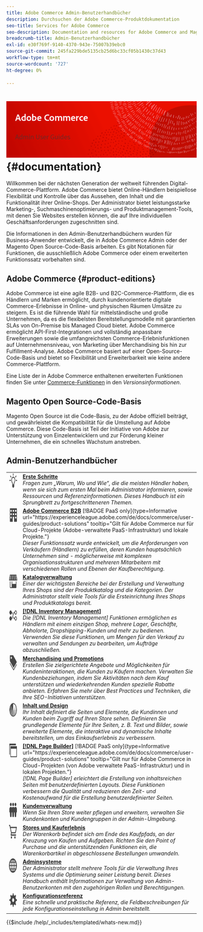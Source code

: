 ```yaml
---
title: Adobe Commerce Admin-Benutzerhandbücher
description: Durchsuchen der Adobe Commerce-Produktdokumentation
seo-title: Services for Adobe Commerce
seo-description: Documentation and resources for Adobe Commerce and Magento Open Source users working in the Admin.
breadcrumb-title: Admin-Benutzerhandbücher
exl-id: e30f769f-9140-4370-943e-75007b39ebc0
source-git-commit: 245fa229bde5135cb25d6bc33cf05b1430c37d43
workflow-type: tm+mt
source-wordcount: '727'
ht-degree: 0%

---
```


# &#x200B;<!-- use banner as heading -->![Admin-Dokumentation](./assets/banner-user-home.png) {#documentation}

Willkommen bei der nächsten Generation der weltweit führenden Digital-Commerce-Plattform. Adobe Commerce bietet Online-Händlern beispiellose Flexibilität und Kontrolle über das Aussehen, den Inhalt und die Funktionalität ihrer Online-Shops. Der Administrator bietet leistungsstarke Marketing-, Suchmaschinenoptimierungs- und Produktmanagement-Tools, mit denen Sie Websites erstellen können, die auf Ihre individuellen Geschäftsanforderungen zugeschnitten sind.

Die Informationen in den Admin-Benutzerhandbüchern wurden für Business-Anwender entwickelt, die in Adobe Commerce Admin oder der Magento Open Source-Code-Basis arbeiten. Es gibt Notationen für Funktionen, die ausschließlich Adobe Commerce oder einem erweiterten Funktionssatz vorbehalten sind.

## Adobe Commerce {#product-editions}

Adobe Commerce ist eine agile B2B- und B2C-Commerce-Plattform, die es Händlern und Marken ermöglicht, durch kundenorientierte digitale Commerce-Erlebnisse in Online- und physischen Räumen Umsätze zu steigern. Es ist die führende Wahl für mittelständische und große Unternehmen, da es die flexibelsten Bereitstellungsmodelle mit garantierten SLAs von On-Premise bis Managed Cloud bietet. Adobe Commerce ermöglicht API-First-Integrationen und vollständig anpassbare Erweiterungen sowie die umfangreichsten Commerce-Erlebnisfunktionen auf Unternehmensniveau, von Marketing über Merchandising bis hin zur Fulfillment-Analyse. Adobe Commerce basiert auf einer Open-Source-Code-Basis und bietet so Flexibilität und Erweiterbarkeit wie keine andere Commerce-Plattform.

Eine Liste der in Adobe Commerce enthaltenen erweiterten Funktionen finden Sie unter [Commerce-Funktionen](https://experienceleague.adobe.com/docs/commerce-operations/release/features.html?lang=de) in den _Versionsinformationen_.

## Magento Open Source-Code-Basis

Magento Open Source ist die Code-Basis, zu der Adobe offiziell beiträgt, und gewährleistet die Kompatibilität für die Umstellung auf Adobe Commerce. Diese Code-Basis ist Teil der Initiative von Adobe zur Unterstützung von Einzelentwicklern und zur Förderung kleiner Unternehmen, die ein schnelles Wachstum anstreben.

## Admin-Benutzerhandbücher

<table>
<tr>
   <td valign="top" width="60px">
       <img alt="Erste Schritte" src="./assets/icon-lightbulb.svg" width="40" height="40" /></td>
   <td valign="top">
   <a href="https://experienceleague.adobe.com/docs/commerce-admin/start/guide-overview.html?lang=de"><strong>Erste Schritte</strong></a>
    <div>
    <em> Fragen zum „Warum, Wo und Wie“, die die meisten Händler haben, wenn sie sich zum ersten Mal beim Administrator informieren, sowie Ressourcen und Referenzinformationen. Dieses Handbuch ist ein Sprungbrett zu fortgeschritteneren Themen.</em>
    <br> </div>
  </td>
  </tr>
<tr>
  <td valign="top">
      <img alt="Adobe Commerce B2B" src="./assets/icon-building.svg" width="40" height="40"/></td>
   <td valign="top"><a href="https://experienceleague.adobe.com/docs/commerce-admin/b2b/guide-overview.html?lang=de"><strong>Adobe Commerce B2B</strong></a> [!BADGE PaaS only]{type=Informative url="https://experienceleague.adobe.com/de/docs/commerce/user-guides/product-solutions" tooltip="Gilt für Adobe Commerce nur für Cloud-Projekte (Adobe-verwaltete PaaS-Infrastruktur) und lokale Projekte."}
    <div><em>Dieser Funktionssatz wurde entwickelt, um die Anforderungen von Verkäufern (Händlern) zu erfüllen, deren Kunden hauptsächlich Unternehmen sind - möglicherweise mit komplexen Organisationsstrukturen und mehreren Mitarbeitern mit verschiedenen Rollen und Ebenen der Kaufberechtigung.</em>
    <br></div>
  </td>
</tr>
<tr>
  <td valign="top">
    <img alt="Katalogverwaltung" src="./assets/icon-shop.svg" width="40" height="40"/></td>
   <td valign="top"><a href="https://experienceleague.adobe.com/docs/commerce-admin/catalog/guide-overview.html?lang=de"><strong>Katalogverwaltung</strong></a>
    <div><em>Einer der wichtigsten Bereiche bei der Erstellung und Verwaltung Ihres Shops sind der Produktkatalog und die Kategorien. Der Administrator stellt viele Tools für die Ersteinrichtung Ihres Shops und Produktkatalogs bereit.</em>
    <br></div>
  </td>
    </tr>
<tr>
    <td valign="top">
       <img alt="Inventory management" src="./assets/icon-transfer.svg" width="40" height="40"/></td>
   <td valign="top"><a href="https://experienceleague.adobe.com/docs/commerce-admin/inventory/guide-overview.html?lang=de"> <strong>[!DNL Inventory Management]</strong></a>
    <div><em>Die [!DNL Inventory Management] Funktionen ermöglichen es Händlern mit einem einzigen Shop, mehrere Lager, Geschäfte, Abholorte, Dropshipping-Kunden und mehr zu bedienen. Verwenden Sie diese Funktionen, um Mengen für den Verkauf zu verwalten und Sendungen zu bearbeiten, um Aufträge abzuschließen. </em></div>
  </td>
</tr>
<tr>
    <td valign="top">
       <img alt="Merchandising und Promotions" src="./assets/icon-labels.svg" width="40" height="40"/></td>
   <td valign="top"><a href="https://experienceleague.adobe.com/docs/commerce-admin/marketing/guide-overview.html?lang=de"> <strong>Merchandising und Promotions</strong></a>
    <div><em>Erstellen Sie zielgerichtete Angebote und Möglichkeiten für Kundeninteraktionen, die Kunden zu Käufern machen. Verwalten Sie Kundenbeziehungen, indem Sie Aktivitäten nach dem Kauf unterstützen und wiederkehrenden Kunden spezielle Rabatte anbieten. Erfahren Sie mehr über Best Practices und Techniken, die Ihre SEO-Initiativen unterstützen.</em></div>
  </td>
</tr>
<tr>
    <td valign="top">
       <img alt="Inhalt und Design" src="./assets/icon-color-wheel.svg" width="40" height="40"/></td>
   <td valign="top"><a href="https://experienceleague.adobe.com/docs/commerce-admin/content-design/guide-overview.html?lang=de"> <strong>Inhalt und Design</strong></a>
    <div><em>Ihr Inhalt definiert die Seiten und Elemente, die Kundinnen und Kunden beim Zugriff auf Ihren Store sehen. Definieren Sie grundlegende Elemente für Ihre Seiten, z. B. Text und Bilder, sowie erweiterte Elemente, die interaktive und dynamische Inhalte bereitstellen, um das Einkaufserlebnis zu verbessern.</em></div>
  </td>
</tr>
<tr>
    <td valign="top">
       <img alt="Page Builder" src="./assets/icon-web-pages.svg" width="40" height="40"/></td>
   <td valign="top"><a href="https://experienceleague.adobe.com/docs/commerce-admin/page-builder/guide-overview.html?lang=de"> <strong>[!DNL Page Builder]</strong></a> [!BADGE PaaS only]{type=Informative url="https://experienceleague.adobe.com/de/docs/commerce/user-guides/product-solutions" tooltip="Gilt nur für Adobe Commerce in Cloud-Projekten (von Adobe verwaltete PaaS-Infrastruktur) und in lokalen Projekten."}
    <div><em>[!DNL Page Builder] erleichtert die Erstellung von inhaltsreichen Seiten mit benutzerdefinierten Layouts. Diese Funktionen verbessern die Qualität und reduzieren den Zeit- und Kostenaufwand für die Erstellung benutzerdefinierter Seiten.</em></div>
  </td>
</tr>
<tr>
    <td valign="top">
       <img alt="Kundenverwaltung" src="./assets/icon-demographic.svg" width="40" height="40"/></td>
   <td valign="top"><a href="https://experienceleague.adobe.com/docs/commerce-admin/customers/guide-overview.html?lang=de"> <strong>Kundenverwaltung</strong></a>
    <div><em>Wenn Sie Ihren Store weiter pflegen und erweitern, verwalten Sie Kundenkonten und Kundengruppen in der Admin-Umgebung.</em></div>
  </td>
</tr>
<tr>
    <td valign="top">
       <img alt="Stores und Kauferlebnis" src="./assets/icon-shopping-cart.svg" width="40" height="40"/></td>
   <td valign="top"><a href="https://experienceleague.adobe.com/docs/commerce-admin/stores-sales/guide-overview.html?lang=de"> <strong>Stores und Kauferlebnis</strong></a>
    <div><em>Der Warenkorb befindet sich am Ende des Kaufpfads, an der Kreuzung von Kaufen und Aufgeben. Richten Sie den Point of Purchase und die unterstützenden Funktionen ein, die Warenkorbartikel in abgeschlossene Bestellungen umwandeln.</em></div>
  </td>
</tr>
<tr>
    <td valign="top">
       <img alt="Admin-Systeme" src="./assets/icon-globe-grid.svg" width="40" height="40"/></td>
   <td valign="top"><a href="https://experienceleague.adobe.com/docs/commerce-admin/systems/guide-overview.html?lang=de"> <strong>Adminsysteme</strong></a>
    <div><em>Der Administrator stellt mehrere Tools für die Verwaltung Ihres Systems und die Optimierung seiner Leistung bereit. Dieses Handbuch enthält Informationen zur Verwaltung von Admin-Benutzerkonten mit den zugehörigen Rollen und Berechtigungen.</em></div>
  </td>
</tr>
<tr>
    <td valign="top">
       <img alt="Konfigurationsreferenz" src="./assets/icon-settings.svg" width="40" height="40"/></td>
   <td valign="top"><a href="https://experienceleague.adobe.com/docs/commerce-admin/config/guide-overview.html?lang=de"> <strong>Konfigurationsreferenz</strong></a>
    <div><em>Eine schnelle und praktische Referenz, die Feldbeschreibungen für jede Konfigurationseinstellung in Admin bereitstellt.</em></div>
  </td>
</tr>
</table>

{{$include /help/_includes/templated/whats-new.md}}

<!-- Last updated from includes: 2025-09-26 20:21:59 -->
